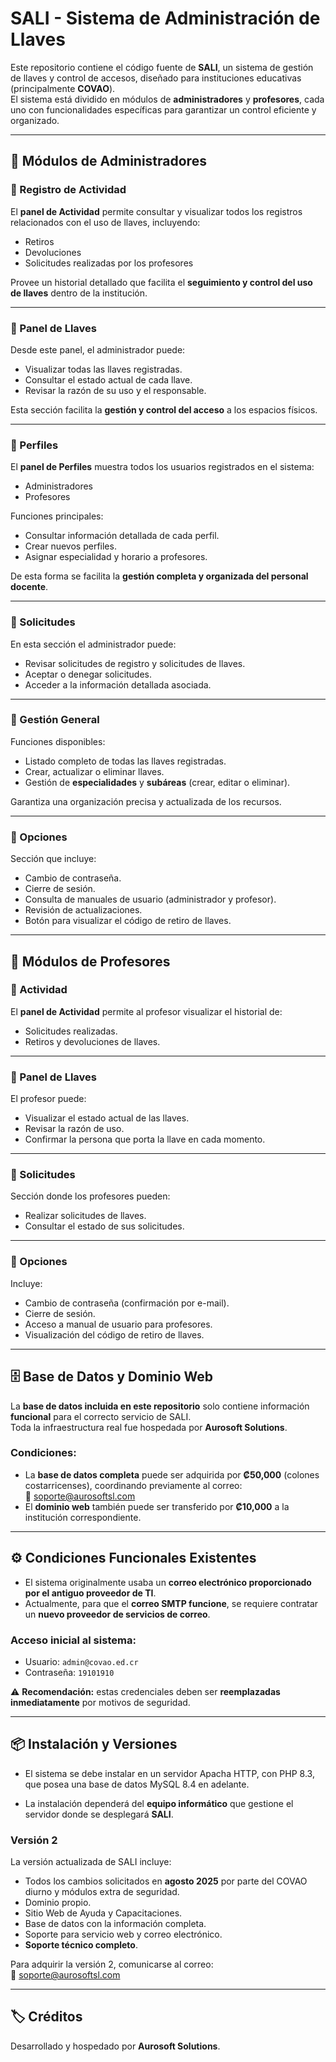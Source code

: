 # SALI - Sistema de Administración de Llaves

Este repositorio contiene el código fuente de **SALI**, un sistema de gestión de llaves y control de accesos, diseñado para instituciones educativas (principalmente **COVAO**).  
El sistema está dividido en módulos de **administradores** y **profesores**, cada uno con funcionalidades específicas para garantizar un control eficiente y organizado.

---

## 📌 Módulos de Administradores

### 🔹 Registro de Actividad
El **panel de Actividad** permite consultar y visualizar todos los registros relacionados con el uso de llaves, incluyendo:
- Retiros
- Devoluciones
- Solicitudes realizadas por los profesores  

Provee un historial detallado que facilita el **seguimiento y control del uso de llaves** dentro de la institución.

---

### 🔹 Panel de Llaves
Desde este panel, el administrador puede:
- Visualizar todas las llaves registradas.
- Consultar el estado actual de cada llave.
- Revisar la razón de su uso y el responsable.  

Esta sección facilita la **gestión y control del acceso** a los espacios físicos.

---

### 🔹 Perfiles
El **panel de Perfiles** muestra todos los usuarios registrados en el sistema:
- Administradores
- Profesores  

Funciones principales:
- Consultar información detallada de cada perfil.
- Crear nuevos perfiles.
- Asignar especialidad y horario a profesores.  

De esta forma se facilita la **gestión completa y organizada del personal docente**.

---

### 🔹 Solicitudes
En esta sección el administrador puede:
- Revisar solicitudes de registro y solicitudes de llaves.
- Aceptar o denegar solicitudes.
- Acceder a la información detallada asociada.  

---

### 🔹 Gestión General
Funciones disponibles:
- Listado completo de todas las llaves registradas.
- Crear, actualizar o eliminar llaves.
- Gestión de **especialidades** y **subáreas** (crear, editar o eliminar).  

Garantiza una organización precisa y actualizada de los recursos.

---

### 🔹 Opciones
Sección que incluye:
- Cambio de contraseña.
- Cierre de sesión.
- Consulta de manuales de usuario (administrador y profesor).
- Revisión de actualizaciones.
- Botón para visualizar el código de retiro de llaves.

---

## 📌 Módulos de Profesores

### 🔹 Actividad
El **panel de Actividad** permite al profesor visualizar el historial de:
- Solicitudes realizadas.
- Retiros y devoluciones de llaves.  

---

### 🔹 Panel de Llaves
El profesor puede:
- Visualizar el estado actual de las llaves.
- Revisar la razón de uso.
- Confirmar la persona que porta la llave en cada momento.  

---

### 🔹 Solicitudes
Sección donde los profesores pueden:
- Realizar solicitudes de llaves.
- Consultar el estado de sus solicitudes.  

---

### 🔹 Opciones
Incluye:
- Cambio de contraseña (confirmación por e-mail).
- Cierre de sesión.
- Acceso a manual de usuario para profesores.
- Visualización del código de retiro de llaves.

---

## 🗄️ Base de Datos y Dominio Web

La **base de datos incluida en este repositorio** solo contiene información **funcional** para el correcto servicio de SALI.  
Toda la infraestructura real fue hospedada por **Aurosoft Solutions**.  

### Condiciones:
- La **base de datos completa** puede ser adquirida por **₡50,000** (colones costarricenses), coordinando previamente al correo:  
  📧 soporte@aurosoftsl.com  
- El **dominio web** también puede ser transferido por **₡10,000** a la institución correspondiente.

---

## ⚙️ Condiciones Funcionales Existentes

- El sistema originalmente usaba un **correo electrónico proporcionado por el antiguo proveedor de TI**.  
- Actualmente, para que el **correo SMTP funcione**, se requiere contratar un **nuevo proveedor de servicios de correo**.  

### Acceso inicial al sistema:
- Usuario: `admin@covao.ed.cr`  
- Contraseña: `19101910`  

⚠️ **Recomendación:** estas credenciales deben ser **reemplazadas inmediatamente** por motivos de seguridad.

---

## 📦 Instalación y Versiones

- El sistema se debe instalar en un servidor Apacha HTTP, con PHP 8.3, que posea una base de datos MySQL 8.4 en adelante.

- La instalación dependerá del **equipo informático** que gestione el servidor donde se desplegará **SALI**.  

### Versión 2
La versión actualizada de SALI incluye:
- Todos los cambios solicitados en **agosto 2025** por parte del COVAO diurno y módulos extra de seguridad.  
- Dominio propio.  
- Sitio Web de Ayuda y Capacitaciones.
- Base de datos con la información completa.  
- Soporte para servicio web y correo electrónico.  
- **Soporte técnico completo**.  

Para adquirir la versión 2, comunicarse al correo:  
📧 soporte@aurosoftsl.com  

---

## 🏷️ Créditos
Desarrollado y hospedado por **Aurosoft Solutions**.
